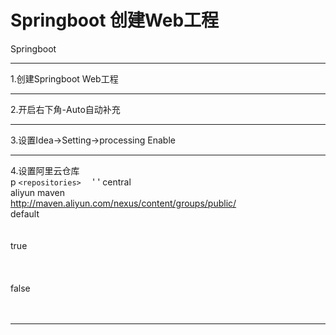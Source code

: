 # Springboot 创建Web工程
Springboot 

***
1.创建Springboot Web工程   
***
2.开启右下角-Auto自动补充  
***
3.设置Idea->Setting->processing Enable  
***
4.设置阿里云仓库  
p
`<repositories>  `
   ' <repository>  '
        <id>central</id>  
        <name>aliyun maven</name>  
        <url>http://maven.aliyun.com/nexus/content/groups/public/</url>  
        <layout>default</layout>  
        <!-- 是否开启发布版构件下载 -->  
        <releases>  
            <enabled>true</enabled>  
        </releases>  
        <!-- 是否开启快照版构件下载 -->  
        <snapshots>  
            <enabled>false</enabled>  
        </snapshots>  
    </repository>  
</repositories> 
***
